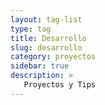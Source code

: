 ```yaml
---
layout: tag-list
type: tag
title: Desarrollo
slug: desarrollo
category: proyectos
sidebar: true
description: >
   Proyectos y Tips
---
```

